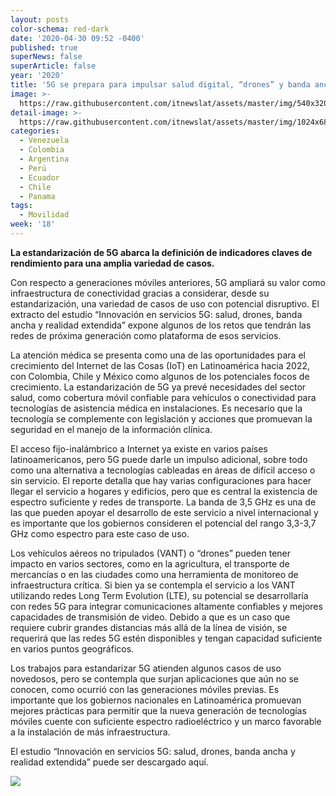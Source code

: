 ```yaml
---
layout: posts
color-schema: red-dark
date: '2020-04-30 09:52 -0400'
published: true
superNews: false
superArticle: false
year: '2020'
title: '5G se prepara para impulsar salud digital, “drones” y banda ancha inalámbrica '
image: >-
  https://raw.githubusercontent.com/itnewslat/assets/master/img/540x320/Drones-p.jpg
detail-image: >-
  https://raw.githubusercontent.com/itnewslat/assets/master/img/1024x680/Drones-g.jpg
categories:
  - Venezuela
  - Colombia
  - Argentina
  - Perú
  - Ecuador
  - Chile
  - Panama
tags:
  - Movilidad
week: '18'
---
```

**La estandarización de 5G abarca la definición de indicadores claves de rendimiento para una amplia variedad de casos.**

Con respecto a generaciones móviles anteriores, 5G ampliará su valor como infraestructura de conectividad gracias a considerar, desde su estandarización, una variedad de casos de uso con potencial disruptivo. El extracto del estudio “Innovación en servicios 5G: salud, drones, banda ancha y realidad extendida” expone algunos de los retos que tendrán las redes de próxima generación como plataforma de esos servicios.

La atención médica se presenta como una de las oportunidades para el crecimiento del Internet de las Cosas (IoT) en Latinoamérica hacia 2022, con Colombia, Chile y México como algunos de los potenciales focos de crecimiento. La estandarización de 5G ya prevé necesidades del sector salud, como cobertura móvil confiable para vehículos o conectividad para tecnologías de asistencia médica en instalaciones. Es necesario que la tecnología se complemente con legislación y acciones que promuevan la seguridad en el manejo de la información clínica.

El acceso fijo-inalámbrico a Internet ya existe en varios países latinoamericanos, pero 5G puede darle un impulso adicional, sobre todo como una alternativa a tecnologías cableadas en áreas de difícil acceso o sin servicio. El reporte detalla que hay varias configuraciones para hacer llegar el servicio a hogares y edificios, pero que es central la existencia de espectro suficiente y redes de transporte. La banda de 3,5 GHz es una de las que pueden apoyar el desarrollo de este servicio a nivel internacional y es importante que los gobiernos consideren el potencial del rango 3,3-3,7 GHz como espectro para este caso de uso.

Los vehículos aéreos no tripulados (VANT) o “drones” pueden tener impacto en varios sectores, como en la agricultura, el transporte de mercancías o en las ciudades como una herramienta de monitoreo de infraestructura crítica. Si bien ya se contempla el servicio a los VANT utilizando redes Long Term Evolution (LTE), su potencial se desarrollaría con redes 5G para integrar comunicaciones altamente confiables y mejores capacidades de transmisión de video. Debido a que es un caso que requiere cubrir grandes distancias más allá de la línea de visión, se requerirá que las redes 5G estén disponibles y tengan capacidad suficiente en varios puntos geográficos.

Los trabajos para estandarizar 5G atienden algunos casos de uso novedosos, pero se contempla que surjan aplicaciones que aún no se conocen, como ocurrió con las generaciones móviles previas. Es importante que los gobiernos nacionales en Latinoamérica promuevan mejores prácticas para permitir que la nueva generación de tecnologías móviles cuente con suficiente espectro radioeléctrico y un marco favorable a la instalación de más infraestructura.

El estudio “Innovación en servicios 5G: salud, drones, banda ancha y realidad extendida” puede ser descargado aquí. 

<img src="https://tracker.metricool.com/c3po.jpg?hash=56f88a41e39ab42c063cc51676587a04"/>